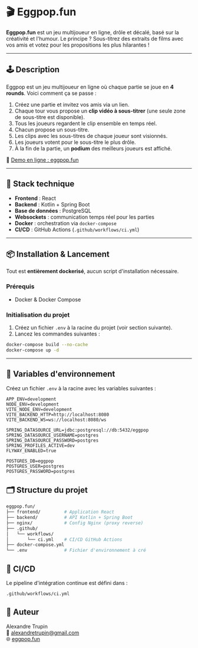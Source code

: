 # 🎬 Eggpop.fun

**Eggpop.fun** est un jeu multijoueur en ligne, drôle et décalé, basé sur la créativité et l'humour. Le principe ? Sous-titrez des extraits de films avec vos amis et votez pour les propositions les plus hilarantes !

---

## 🕹️ Description

Eggpop est un jeu multijoueur en ligne où chaque partie se joue en **4 rounds**. Voici comment ça se passe :

1. Créez une partie et invitez vos amis via un lien.
2. Chaque tour vous propose un **clip vidéo à sous-titrer** (une seule zone de sous-titre est disponible).
3. Tous les joueurs regardent le clip ensemble en temps réel.
4. Chacun propose un sous-titre.
5. Les clips avec les sous-titres de chaque joueur sont visionnés.
6. Les joueurs votent pour le sous-titre le plus drôle.
7. À la fin de la partie, un **podium** des meilleurs joueurs est affiché.

🔗 [Demo en ligne : eggpop.fun](https://eggpop.fun)

---

## 🚀 Stack technique

- **Frontend** : React
- **Backend** : Kotlin + Spring Boot
- **Base de données** : PostgreSQL
- **Websockets** : communication temps réel pour les parties
- **Docker** : orchestration via `docker-compose`
- **CI/CD** : GitHub Actions (`.github/workflows/ci.yml`)

---

## 📦 Installation & Lancement

Tout est **entièrement dockerisé**, aucun script d'installation nécessaire.

### Prérequis

- Docker & Docker Compose

### Initialisation du projet

1. Créez un fichier `.env` à la racine du projet (voir section suivante).
2. Lancez les commandes suivantes :
```bash
docker-compose build --no-cache
docker-compose up -d
```

---

## 🔐 Variables d'environnement

Créez un fichier `.env` à la racine avec les variables suivantes :

```env
APP_ENV=development
NODE_ENV=development
VITE_NODE_ENV=development
VITE_BACKEND_HTTP=http://localhost:8080
VITE_BACKEND_WS=ws://localhost:8080/ws

SPRING_DATASOURCE_URL=jdbc:postgresql://db:5432/eggpop
SPRING_DATASOURCE_USERNAME=postgres
SPRING_DATASOURCE_PASSWORD=postgres
SPRING_PROFILES_ACTIVE=dev
FLYWAY_ENABLED=true

POSTGRES_DB=eggpop
POSTGRES_USER=postgres
POSTGRES_PASSWORD=postgres
```

## 🗂️ Structure du projet

```bash
eggpop.fun/
├── frontend/         # Application React
├── backend/          # API Kotlin + Spring Boot
├── nginx/            # Config Nginx (proxy reverse)
├── .github/
│   └── workflows/
│       └── ci.yml    # CI/CD GitHub Actions
├── docker-compose.yml
└── .env              # Fichier d'environnement à cré
```

## 🔧 CI/CD
Le pipeline d'intégration continue est défini dans :

```bash
.github/workflows/ci.yml
```

## 👤 Auteur

Alexandre Trupin  
📧 [alexandretrupin@gmail.com](mailto:alexandretrupin@gmail.com)  
🌐 [eggpop.fun](https://eggpop.fun)
